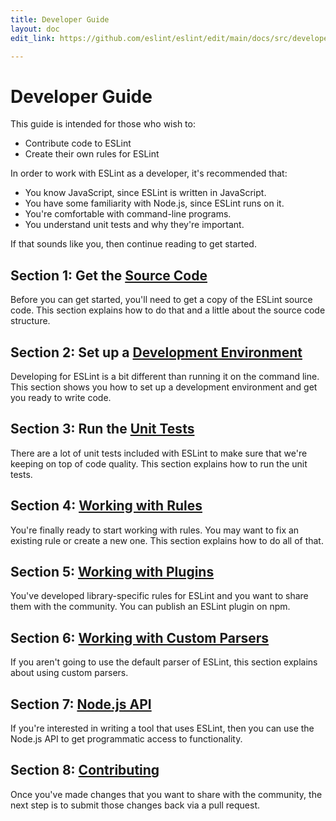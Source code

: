 ```yaml
---
title: Developer Guide
layout: doc
edit_link: https://github.com/eslint/eslint/edit/main/docs/src/developer-guide/README.md

---
```

<!-- Note: No pull requests accepted for this file. See README.md in the root directory for details. -->

# Developer Guide

This guide is intended for those who wish to:

* Contribute code to ESLint
* Create their own rules for ESLint

In order to work with ESLint as a developer, it's recommended that:

* You know JavaScript, since ESLint is written in JavaScript.
* You have some familiarity with Node.js, since ESLint runs on it.
* You're comfortable with command-line programs.
* You understand unit tests and why they're important.

If that sounds like you, then continue reading to get started.

## Section 1: Get the [Source Code](source-code)

Before you can get started, you'll need to get a copy of the ESLint source code. This section explains how to do that and a little about the source code structure.

## Section 2: Set up a [Development Environment](development-environment)

Developing for ESLint is a bit different than running it on the command line. This section shows you how to set up a development environment and get you ready to write code.

## Section 3: Run the [Unit Tests](unit-tests)

There are a lot of unit tests included with ESLint to make sure that we're keeping on top of code quality. This section explains how to run the unit tests.

## Section 4: [Working with Rules](working-with-rules)

You're finally ready to start working with rules. You may want to fix an existing rule or create a new one. This section explains how to do all of that.

## Section 5: [Working with Plugins](working-with-plugins)

You've developed library-specific rules for ESLint and you want to share them with the community. You can publish an ESLint plugin on npm.

## Section 6: [Working with Custom Parsers](working-with-custom-parsers)

If you aren't going to use the default parser of ESLint, this section explains about using custom parsers.

## Section 7: [Node.js API](nodejs-api)

If you're interested in writing a tool that uses ESLint, then you can use the Node.js API to get programmatic access to functionality.

## Section 8: [Contributing](contributing/)

Once you've made changes that you want to share with the community, the next step is to submit those changes back via a pull request.
